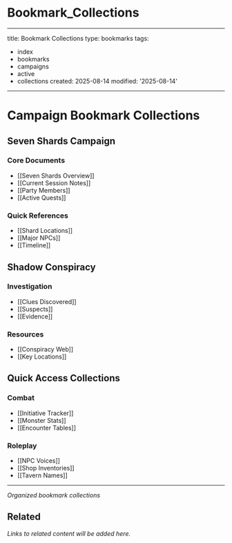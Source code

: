 # Bookmark_Collections


---
title: Bookmark Collections
type: bookmarks
tags:
- index
- bookmarks
- campaigns
- active
- collections
created: 2025-08-14
modified: '2025-08-14'
---


# Campaign Bookmark Collections

## Seven Shards Campaign
### Core Documents
- [[Seven Shards Overview]]
- [[Current Session Notes]]
- [[Party Members]]
- [[Active Quests]]

### Quick References
- [[Shard Locations]]
- [[Major NPCs]]
- [[Timeline]]

## Shadow Conspiracy
### Investigation
- [[Clues Discovered]]
- [[Suspects]]
- [[Evidence]]

### Resources
- [[Conspiracy Web]]
- [[Key Locations]]

## Quick Access Collections
### Combat
- [[Initiative Tracker]]
- [[Monster Stats]]
- [[Encounter Tables]]

### Roleplay
- [[NPC Voices]]
- [[Shop Inventories]]
- [[Tavern Names]]

---
*Organized bookmark collections*


## Related

*Links to related content will be added here.*
